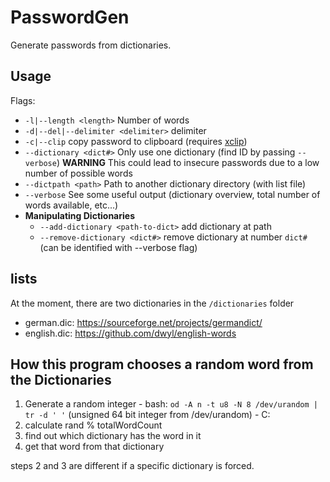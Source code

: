 # PasswordGen

Generate passwords from dictionaries.

## Usage

Flags:

 - `-l|--length <length>` Number of words
 - `-d|--del|--delimiter <delimiter>` delimiter
 - `-c|--clip` copy password to clipboard (requires [xclip](https://wiki.ubuntuusers.de/xclip/))
 - `--dictionary <dict#>` Only use one dictionary (find ID by passing `--verbose`)
  **WARNING** This could lead to insecure passwords due to a low number of possible words
 - `--dictpath <path>` Path to another dictionary directory (with list file)
 - `--verbose` See some useful output (dictionary overview, total number of words available, etc...)
 - **Manipulating Dictionaries**
    - `--add-dictionary <path-to-dict>` add dictionary at path
    - `--remove-dictionary <dict#>` remove dictionary at number `dict#` (can be identified with --verbose flag)


## lists
At the moment, there are two dictionaries in the `/dictionaries` folder

 - german.dic: https://sourceforge.net/projects/germandict/
 - english.dic: https://github.com/dwyl/english-words

## How this program chooses a random word from the Dictionaries

  1. Generate a random integer
    - bash: `od -A n -t u8 -N 8 /dev/urandom | tr -d ' '` (unsigned 64 bit integer from /dev/urandom)
    - C:
  2. calculate rand % totalWordCount
  3. find out which dictionary has the word in it
  4. get that word from that dictionary

steps 2 and 3 are different if a specific dictionary is forced.
